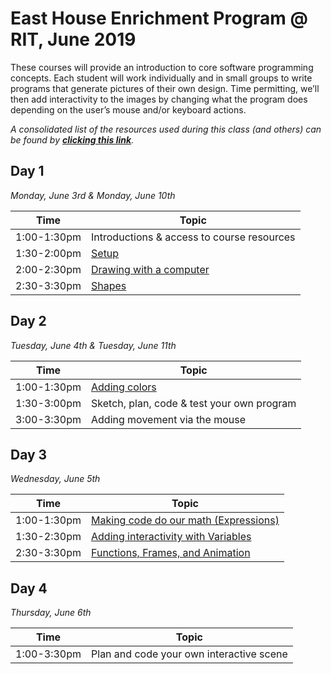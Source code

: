 # East House Enrichment Program @ RIT, June 2019
These courses will provide an introduction to core software programming concepts. Each student will work individually and in small groups to write programs that generate pictures of their own design. Time permitting, we’ll then add interactivity to the images by changing what the program does depending on the user’s mouse and/or keyboard actions.

*A consolidated list of the resources used during this class (and others) can be found by **[clicking this link](topics/References)**.*

## Day 1
*Monday, June 3rd & Monday, June 10th*

| Time       | Topic |
|------------|-------------------|
|1:00-1:30pm| Introductions & access to course resources |
|1:30-2:00pm| [Setup](topics/Setup.md) |
|2:00-2:30pm| [Drawing with a computer](topics/Drawing.md) | 
|2:30-3:30pm| [Shapes](topics/Shapes.md)|

## Day 2 
*Tuesday, June 4th & Tuesday, June 11th*

| Time       | Topic | 
|------------|-------------------|
|1:00-1:30pm| [Adding colors](topics/Colors.md) | 
|1:30-3:00pm| Sketch, plan, code & test your own program |
|3:00-3:30pm| Adding movement via the mouse |

## Day 3 
*Wednesday, June 5th*

| Time       | Topic | 
|------------|-------------------|
|1:00-1:30pm| [Making code do our math (Expressions)](topics/Expressions.md)|
|1:30-2:30pm| [Adding interactivity with Variables](topics/Variables.md)|
|2:30-3:30pm| [Functions, Frames, and Animation](topics/Animation.md)|

## Day 4 
*Thursday, June 6th*

| Time       | Topic | 
|------------|-------------------|
|1:00-3:30pm| Plan and code your own interactive scene |

